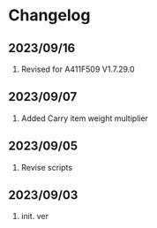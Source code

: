 # Changelog

## 2023/09/16
1. Revised for A411F509 V1.7.29.0

## 2023/09/07
1. Added Carry item weight multiplier

## 2023/09/05
1. Revise scripts

## 2023/09/03  
1. init. ver



